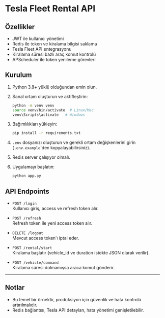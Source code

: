 # Tesla Fleet Rental API

## Özellikler

- JWT ile kullanıcı yönetimi
- Redis ile token ve kiralama bilgisi saklama
- Tesla Fleet API entegrasyonu
- Kiralama süresi bazlı araç komut kontrolü
- APScheduler ile token yenileme görevleri

## Kurulum

1. Python 3.8+ yüklü olduğundan emin olun.
2. Sanal ortam oluşturun ve aktifleştirin:

   ```bash
   python -m venv venv
   source venv/bin/activate  # Linux/Mac
   venv\Scripts\activate   # Windows
   ```

3. Bağımlılıkları yükleyin:

   ```bash
   pip install -r requirements.txt
   ```

4. `.env` dosyanızı oluşturun ve gerekli ortam değişkenlerini girin (`.env.example`'den kopyalayabilirsiniz).

5. Redis server çalışıyor olmalı.

6. Uygulamayı başlatın:

   ```bash
   python app.py
   ```

## API Endpoints

- `POST /login`  
  Kullanıcı giriş, access ve refresh token alır.

- `POST /refresh`  
  Refresh token ile yeni access token alır.

- `DELETE /logout`  
  Mevcut access token'ı iptal eder.

- `POST /rental/start`  
  Kiralama başlatır (vehicle_id ve duration istekte JSON olarak verilir).

- `POST /vehicle/command`  
  Kiralama süresi dolmamışsa araca komut gönderir.

---

## Notlar

- Bu temel bir örnektir, prodüksiyon için güvenlik ve hata kontrolü artırılmalıdır.
- Redis bağlantısı, Tesla API detayları, hata yönetimi genişletilebilir.

